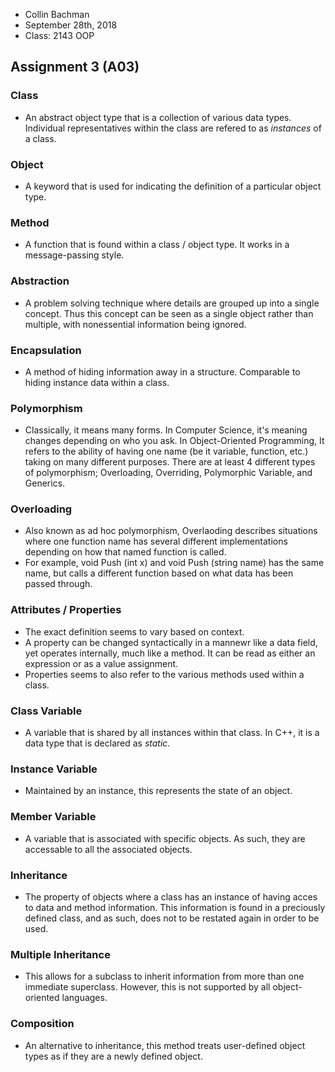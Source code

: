 * Collin Bachman
* September 28th, 2018
* Class: 2143 OOP

## Assignment 3 (A03)



### Class
* An abstract object type that is a collection of various data types. Individual representatives within the class are refered to as *instances* of a class.
### Object
* A keyword that is used for indicating the definition of a particular object type.
### Method
* A function that is found within a class / object type. It works in a message-passing style.
### Abstraction
* A problem solving technique where details are grouped up into a single concept. Thus this concept can be seen as a single object rather than multiple, with nonessential information being ignored.
### Encapsulation
* A method of hiding information away in a structure. Comparable to hiding instance data within a class.
### Polymorphism
* Classically, it means many forms. In Computer Science, it's meaning changes depending on who you ask. In Object-Oriented Programming, It refers to the ability of having one name (be it variable, function, etc.) taking on many different purposes. There are at least 4 different types of polymorphism; Overloading, Overriding, Polymorphic Variable, and Generics.
### Overloading
* Also known as ad hoc polymorphism, Overlaoding describes situations where one function name has several different implementations depending on how that named function is called.
* For example, void Push (int x) and void Push (string name) has the same name, but calls a different function based on what data has been passed through.
### Attributes / Properties
* The exact definition seems to vary based on context.
* A property can be changed syntactically in  a mannewr like a data field, yet operates internally, much like a method. It can be read as either an expression or as a value assignment.
*  Properties seems to also refer to the various methods used within a class.
### Class Variable
* A variable that is shared by all instances within that class. In C++, it is a data type that is declared as *static*.
### Instance Variable
* Maintained by an instance, this represents the state of an object.
### Member Variable
* A variable that is associated with specific objects. As such, they are accessable to all the associated objects.
### Inheritance
* The property of objects where a class has an instance of having acces to data and method information. This information is found in a preciously defined class, and as such, does not to be restated again in order to be used. 
### Multiple Inheritance
* This allows for a subclass to inherit information from more than one immediate superclass. However, this is not supported by all object-oriented languages. 
### Composition
* An alternative to inheritance, this method treats user-defined object types as if they are a newly defined object.
